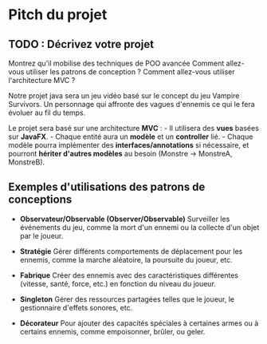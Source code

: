 # Pitch du projet

## TODO : Décrivez votre projet
Montrez qu'il mobilise des techniques de POO avancée
Comment allez-vous utiliser les patrons de conception ?
Comment allez-vous utiliser l'architecture MVC ?

Notre projet java sera un jeu vidéo basé sur le concept du jeu Vampire Survivors.
Un personnage qui affronte des vagues d'ennemis ce qui le fera évoluer au fil du temps.

Le projet sera basé sur une architecture **MVC** : 
    - Il utilisera des **vues** basées sur **JavaFX**. 
    - Chaque entité aura un **modèle** et un **controller** lié. 
    - Chaque modèle pourra implémenter des **interfaces/annotations** si nécessaire, et pourront **hériter d'autres modèles** au besoin (Monstre -> MonstreA, MonstreB).

## Exemples d'utilisations des patrons de conceptions

* **Observateur/Observable (Observer/Observable)**
Surveiller les événements du jeu, comme la mort d'un ennemi ou la collecte d'un objet par le joueur.

* **Stratégie**
 Gérer différents comportements de déplacement pour les ennemis, comme la marche aléatoire, la poursuite du joueur, etc.
* **Fabrique**
 Créer des ennemis avec des caractéristiques différentes (vitesse, santé, force, etc.) en fonction du niveau du joueur.

* **Singleton**
Gérer des ressources partagées telles que le joueur, le gestionnaire d'effets sonores, etc.

* **Décorateur**
Pour ajouter des capacités spéciales à certaines armes ou à certains ennemis, comme empoisonner, brûler, ou geler.